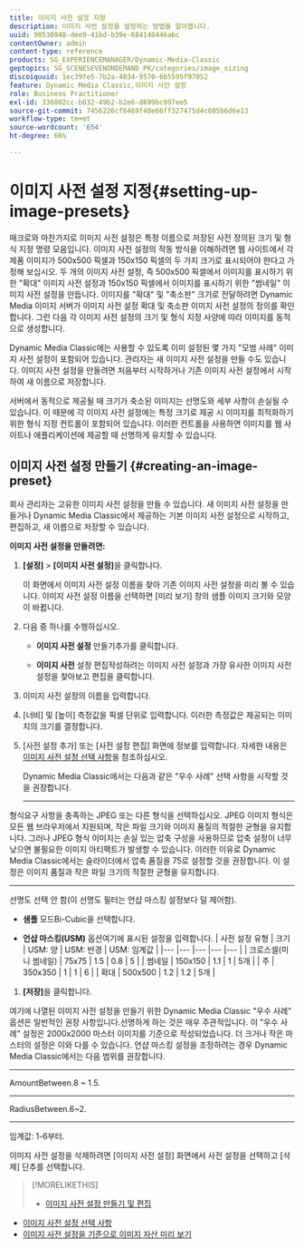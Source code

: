 ```yaml
---
title: 이미지 사전 설정 지정
description: 이미지 사전 설정을 설정하는 방법을 알아봅니다.
uuid: 90530948-dee9-41bd-b39e-684140446abc
contentOwner: admin
content-type: reference
products: SG_EXPERIENCEMANAGER/Dynamic-Media-Classic
geptopics: SG_SCENESEVENONDEMAND_PK/categories/image_sizing
discoiquuid: 1ec39fe5-7b2a-4034-9570-6b5595f97052
feature: Dynamic Media Classic,이미지 사전 설정
role: Business Practitioner
exl-id: 336802cc-b032-49b2-b2e6-d699bc997ee5
source-git-commit: 7456226cf6469f40e66ff327475d4c605b6d6e13
workflow-type: tm+mt
source-wordcount: '654'
ht-degree: 66%

---
```


# 이미지 사전 설정 지정{#setting-up-image-presets}

매크로와 마찬가지로 이미지 사전 설정은 특정 이름으로 저장된 사전 정의된 크기 및 형식 지정 명령 모음입니다. 이미지 사전 설정의 작동 방식을 이해하려면 웹 사이트에서 각 제품 이미지가 500x500 픽셀과 150x150 픽셀의 두 가지 크기로 표시되어야 한다고 가정해 보십시오. 두 개의 이미지 사전 설정, 즉 500x500 픽셀에서 이미지를 표시하기 위한 &quot;확대&quot; 이미지 사전 설정과 150x150 픽셀에서 이미지를 표시하기 위한 &quot;썸네일&quot; 이미지 사전 설정을 만듭니다. 이미지를 &quot;확대&quot; 및 &quot;축소판&quot; 크기로 전달하려면 Dynamic Media 이미지 서버가 이미지 사전 설정 확대 및 축소판 이미지 사전 설정의 정의를 확인합니다. 그런 다음 각 이미지 사전 설정의 크기 및 형식 지정 사양에 따라 이미지를 동적으로 생성합니다.

Dynamic Media Classic에는 사용할 수 있도록 이미 설정된 몇 가지 &quot;모범 사례&quot; 이미지 사전 설정이 포함되어 있습니다. 관리자는 새 이미지 사전 설정을 만들 수도 있습니다. 이미지 사전 설정을 만들려면 처음부터 시작하거나 기존 이미지 사전 설정에서 시작하여 새 이름으로 저장합니다.

서버에서 동적으로 제공될 때 크기가 축소된 이미지는 선명도와 세부 사항이 손실될 수 있습니다. 이 때문에 각 이미지 사전 설정에는 특정 크기로 제공 시 이미지를 최적화하기 위한 형식 지정 컨트롤이 포함되어 있습니다. 이러한 컨트롤을 사용하면 이미지를 웹 사이트나 애플리케이션에 제공할 때 선명하게 유지할 수 있습니다.

## 이미지 사전 설정 만들기 {#creating-an-image-preset}

회사 관리자는 고유한 이미지 사전 설정을 만들 수 있습니다. 새 이미지 사전 설정을 만들거나 Dynamic Media Classic에서 제공하는 기본 이미지 사전 설정으로 시작하고, 편집하고, 새 이름으로 저장할 수 있습니다.

**이미지 사전 설정을 만들려면:**

1. **[설정]** > **[이미지 사전 설정]**&#x200B;을 클릭합니다.

   이 화면에서 이미지 사전 설정 이름을 찾아 기존 이미지 사전 설정을 미리 볼 수 있습니다. 이미지 사전 설정 이름을 선택하면 [미리 보기] 창의 샘플 이미지 크기와 모양이 바뀝니다.

1. 다음 중 하나를 수행하십시오.

   * **이미지 사전 설정**
만들기추가를 클릭합니다.

   * **이미지 사전**
설정 편집작성하려는 이미지 사전 설정과 가장 유사한 이미지 사전 설정을 찾아보고 편집을 클릭합니다.

1. 이미지 사전 설정의 이름을 입력합니다.
1. [너비] 및 [높이] 측정값을 픽셀 단위로 입력합니다. 이러한 측정값은 제공되는 이미지의 크기를 결정합니다.
1. [사전 설정 추가] 또는 [사전 설정 편집] 화면에 정보를 입력합니다. 자세한 내용은 [이미지 사전 설정 선택 사항](application-setup.md#image_preset_options)을 참조하십시오.

   Dynamic Media Classic에서는 다음과 같은 &quot;우수 사례&quot; 선택 사항을 시작할 것을 권장합니다.

   * ****
형식요구 사항을 충족하는 JPEG 또는 다른 형식을 선택하십시오. JPEG 이미지 형식은 모든 웹 브라우저에서 지원되며, 작은 파일 크기와 이미지 품질의 적절한 균형을 유지합니다. 그러나 JPEG 형식 이미지는 손실 있는 압축 구성을 사용하므로 압축 설정이 너무 낮으면 불필요한 이미지 아티팩트가 발생할 수 있습니다. 이러한 이유로 Dynamic Media Classic에서는 슬라이더에서 압축 품질을 75로 설정할 것을 권장합니다. 이 설정은 이미지 품질과 작은 파일 크기의 적절한 균형을 유지합니다.

   * ****
선명도 선택 안 함(이 선명도 필터는 언샵 마스킹 설정보다 덜 제어함).

   * **샘플**
모드Bi-Cubic을 선택합니다.

   * **언샵 마스킹(USM)**
옵션여기에 표시된 설정을 입력합니다.
   | 사전 설정 유형 | 크기 | USM: 양 | USM: 반경 | USM: 임계값 |
   |--- |--- |--- |--- |--- |
   | 크로스셀(미니 썸네일) | 75x75 | 1.5 | 0.8 | 5 |
   | 썸네일 | 150x150 | 1.1 | 1 | 5개 |
   | 주 | 350x350 | 1 | 1 | 6 |
   | 확대 | 500x500 | 1.2 | 1.2 | 5개 |

1. **[저장]**&#x200B;을 클릭합니다.

여기에 나열된 이미지 사전 설정을 만들기 위한 Dynamic Media Classic &quot;우수 사례&quot; 옵션은 일반적인 권장 사항입니다.선명하게 하는 것은 매우 주관적입니다. 이 &quot;우수 사례&quot; 설정은 2000x2000 마스터 이미지를 기준으로 작성되었습니다. 더 크거나 작은 마스터의 설정은 이와 다를 수 있습니다. 언샵 마스킹 설정을 조정하려는 경우 Dynamic Media Classic에서는 다음 범위를 권장합니다.

* ****
AmountBetween.8 ~ 1.5.

* ****
RadiusBetween.6~2.

* ****
임계값: 1-6부터.

이미지 사전 설정을 삭제하려면 [이미지 사전 설정] 화면에서 사전 설정을 선택하고 [삭제] 단추를 선택합니다.

>[!MORELIKETHIS]
>
>* [이미지 사전 설정 만들기 및 편집](application-setup.md#creating_and_editing_image_presets)
* [이미지 사전 설정 선택 사항](application-setup.md#image_preset_options)
* [이미지 사전 설정을 기준으로 이미지 자산 미리 보기](previewing-asset.md#previewing_an_image_asset_based_on_its_image_preset)

